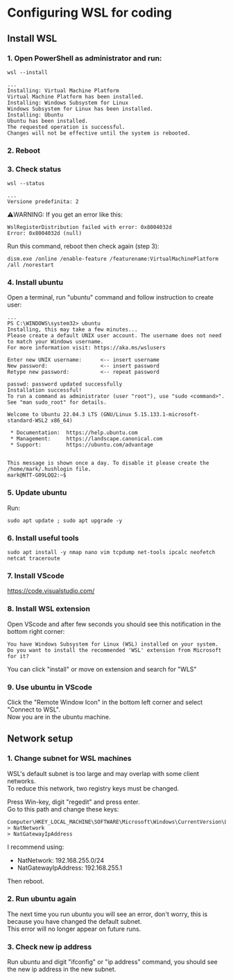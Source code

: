 # Configuring WSL for coding

## Install WSL

### 1. Open PowerShell as administrator and run:

```
wsl --install
```
```
...
Installing: Virtual Machine Platform
Virtual Machine Platform has been installed.
Installing: Windows Subsystem for Linux
Windows Subsystem for Linux has been installed.
Installing: Ubuntu
Ubuntu has been installed.
The requested operation is successful. 
Changes will not be effective until the system is rebooted.
```

### 2. Reboot

### 3. Check status
```
wsl --status
```
```
...
Versione predefinita: 2
```

:warning:WARNING: If you get an error like this:
```
WslRegisterDistribution failed with error: 0x8004032d
Error: 0x8004032d (null)
```

Run this command, reboot then check again (step 3):
```
dism.exe /online /enable-feature /featurename:VirtualMachinePlatform /all /norestart
```

### 4. Install ubuntu

Open a terminal, run "ubuntu" command and follow instruction to create user:

```
...
PS C:\WINDOWS\system32> ubuntu
Installing, this may take a few minutes...
Please create a default UNIX user account. The username does not need to match your Windows username.
For more information visit: https://aka.ms/wslusers

Enter new UNIX username:      <-- insert username
New password:                 <-- insert password
Retype new password:          <-- repeat password

passwd: password updated successfully
Installation successful!
To run a command as administrator (user "root"), use "sudo <command>".
See "man sudo_root" for details.

Welcome to Ubuntu 22.04.3 LTS (GNU/Linux 5.15.133.1-microsoft-standard-WSL2 x86_64)

 * Documentation:  https://help.ubuntu.com
 * Management:     https://landscape.canonical.com
 * Support:        https://ubuntu.com/advantage


This message is shown once a day. To disable it please create the
/home/mark/.hushlogin file.
mark@NTT-G09LQQ2:~$
```

### 5. Update ubuntu

Run:
```
sudo apt update ; sudo apt upgrade -y
```

### 6. Install useful tools

```
sudo apt install -y nmap nano vim tcpdump net-tools ipcalc neofetch netcat traceroute
```

### 7. Install VScode

https://code.visualstudio.com/

### 8. Install WSL extension

Open VScode and after few seconds you should see this notification in the bottom right corner:
```
You have Windows Subsystem for Linux (WSL) installed on your system. 
Do you want to install the recommended 'WSL' extension from Microsoft for it?
```
You can click "install" or move on extension and search for "WLS"

### 9. Use ubuntu in VScode

Click the "Remote Window Icon" in the bottom left corner and select "Connect to WSL".  
Now you are in the ubuntu machine.


## Network setup

### 1. Change subnet for WSL machines

WSL's default subnet is too large and may overlap with some client networks.  
To reduce this network, two registry keys must be changed.

Press Win-key, digit "regedit" and press enter.  
Go to this path and change these keys:
```
Computer\HKEY_LOCAL_MACHINE\SOFTWARE\Microsoft\Windows\CurrentVersion\Lxss\
> NatNetwork
> NatGatewayIpAddress
```

I recommend using:
- NatNetwork: 192.168.255.0/24
- NatGatewayIpAddress: 192.168.255.1

Then reboot.

### 2. Run ubuntu again

The next time you run ubuntu you will see an error, don't worry, this is because you have changed the default subnet.  
This error will no longer appear on future runs.

### 3. Check new ip address

Run ubuntu and digit "ifconfig" or "ip address" command, you should see the new ip address in the new subnet.

